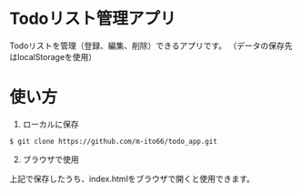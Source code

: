 # Todoリスト管理アプリ

Todoリストを管理（登録、編集、削除）できるアプリです。
（データの保存先はlocalStorageを使用）

# 使い方

1. ローカルに保存

`$ git clone https://github.com/m-ito66/todo_app.git`

2. ブラウザで使用

上記で保存したうち、index.htmlをブラウザで開くと使用できます。
